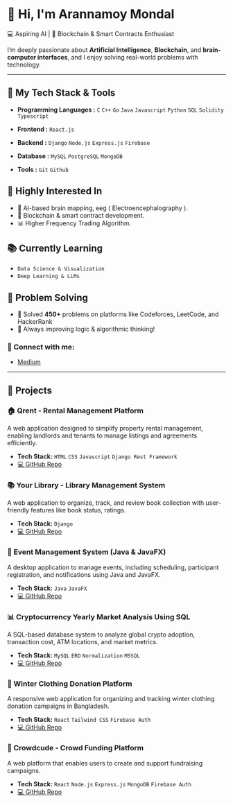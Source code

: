 # 👋 Hi, I'm Arannamoy Mondal

<!--🎓 Dual Bachelor's Student | -->
💻 Aspiring AI | 🌊  Blockchain & Smart Contracts Enthusiast

<!--Welcome to my GitHub profile! I'm currently pursuing a dual degree in:
- 🛠 **Naval Architecture and Marine Engineering (NAME)** from **BUET**
- 💻 **Computer Science and Engineering (CSE)** from **UAP** -->

I’m deeply passionate about **Artificial Intelligence**, **Blockchain**, and **brain-computer interfaces**, and I enjoy solving real-world problems with technology.

---

## 🚀 My Tech Stack & Tools
- **Programming Languages :** `C` `C++` `Go` `Java` `Javascript` `Python` `SQL` `Solidity` `Typescript` 
- **Frontend :** `React.js`

- **Backend :** `Django` `Node.js` `Express.js` `Firebase`

- **Database :** `MySQL` `PostgreSQL` `MongoDB` 

- **Tools :** `Git` `Github`

## 🌟 Highly Interested In
<!-- & Projects -->
- 🤖 AI-based brain mapping, eeg ( Electroencephalography ).
- 🔗 Blockchain & smart contract development.
- 📊 Higher Frequency Trading Algorithm.

<!-- 
- 🧥 Winter Clothing Donation Platform for Bangladesh
- 📚 Currently enrolled in [IIT Guwahati's BSc in Data Science & AI](https://www.iitg.ac.in/acad/bsc-dsai/) -->


## 📚 Currently Learning
- `Data Science & Visualization`
- `Deep Learning & LLMs`


## 🧠 Problem Solving
- 🔢 Solved **450+** problems on platforms like Codeforces, LeetCode, and HackerRank
- 🚀 Always improving logic & algorithmic thinking!
  
<!-- ### 📍 Platforms: -->

### 📲 Connect with me:
- [Medium](https://arannamoymondal.medium.com/)
---

## 🚀 Projects

### 🏠 Qrent - Rental Management Platform
A web application designed to simplify property rental management, enabling landlords and tenants to manage listings and agreements efficiently.
- **Tech Stack:** `HTML` `CSS` `Javascript` `Django Rest Framework`
- [💻 GitHub Repo](https://github.com/Arannamoy-Mondal/qrent)

### 📚 Your Library -  Library Management System
A web application to organize, track, and review book collection with user-friendly features like book status, ratings.
- **Tech Stack:** `Django`
- [💻 GitHub Repo](https://github.com/Arannamoy-Mondal/Your-Library)

### 📅 Event Management System (Java & JavaFX)
A desktop application to manage events, including scheduling, participant registration, and notifications using Java and JavaFX.
- **Tech Stack:** `Java` `JavaFX`
- [💻 GitHub Repo](https://github.com/Arannamoy-Mondal/Event-Management-Project-Using-Java-and-JavaFX)

### 📊 Cryptocurrency Yearly Market Analysis Using SQL
A SQL-based database system to analyze global crypto adoption, transaction cost, ATM locations, and market metrics.  
- **Tech Stack:** `MySQL` `ERD` `Normalization` `MSSQL`
- [💻 GitHub Repo](https://github.com/Arannamoy-Mondal/Cryptocurrency-Yearly-Market-Analysis-Using-SQL)

### 🧥 Winter Clothing Donation Platform
A responsive web application for organizing and tracking winter clothing donation campaigns in Bangladesh.  
- **Tech Stack:** `React` `Tailwind CSS` `Firebase Auth`
- [💻 GitHub Repo](https://github.com/Arannamoy-Mondal/PHW-A-9)

### 🤝 Crowdcude - Crowd Funding Platform
A web platform that enables users to create and support fundraising campaigns.

- **Tech Stack:** `React` `Node.js` `Express.js` `MongoDB` `Firebase Auth`
- [💻 GitHub Repo](https://github.com/Arannamoy-Mondal/PHW-A-10-Frontend)


<!--
## 📫 Let's Connect!

[![LinkedIn](https://img.shields.io/badge/-LinkedIn-0077B5?style=flat&logo=linkedin)](https://www.linkedin.com/in/arannamoymondal)
[![Email](https://img.shields.io/badge/-Email-D14836?style=flat&logo=gmail)](mailto:arannamoymondal@gmail.com)
[![Portfolio](https://img.shields.io/badge/-Portfolio-000000?style=flat&logo=github)](https://github.com/Arannamoy-Mondal)

---

_“Striving to blend the power of engineering, intelligence, and creativity to make a meaningful impact.”_ -->


